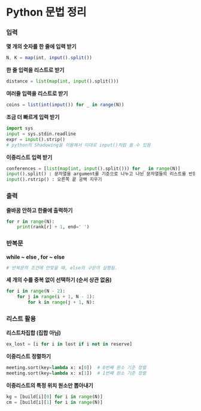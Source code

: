 # Python 문법 정리

### 입력

**몇 개의 숫자를 한 줄에 입력 받기**

```jsx
N, K = map(int, input().split())
```

**한 줄 입력을 리스트로 받기**

```python
distance = list(map(int, input().split()))
```

**여러줄 입력을 리스트로 받기**

```jsx
coins = list(int(input()) for _ in range(N))
```

**조금 더 빠르게 입력 받기**

```python
import sys
input = sys.stdin.readline
expr = input().strip()
# python의 Shadowing을 이용해서 이대로 input()처럼 쓸 수 있음
```

**이중리스트 입력 받기**

```python
conferences = [list(map(int, input().split())) for _ in range(N)]
input().split() : 문자열을 argument를 기준으로 나누고 나뉜 문자열들의 리스트를 반환
input().rstrip() : 오른쪽 끝 공백 지우기
```

### 출력

**줄바꿈 안하고 한줄에 출력하기**

```python
for r in range(N):
    print(rank[r] + 1, end=' ')
```

### 반복문

**while ~ else , for ~ else** 

```python
# 반복문의 조건에 안맞을 때, else의 구문이 실행됨.
```

**세 개의 수를 중복 없이 선택하기 (순서 상관 없음)**

```python
for i in range(N - 2):
    for j in range(i + 1, N - 1):
        for k in range(j + 1, N):
```

### 리스트 활용

**리스트차집합 (집합 아님)**

```python
ex_lost = [i for i in lost if i not in reserve]
```

**이중리스트 정렬하기**

```python
meeting.sort(key=lambda x: x[0])  # 0번째 원소 기준 정렬
meeting.sort(key=lambda x: x[1])  # 1번째 원소 기준 정렬
```

**이중리스트의 특정 위치 원소만 뽑아내기**

```python
kg = [build[i][0] for i in range(N)]
cm = [build[i][1] for i in range(N)]
```
